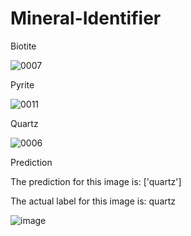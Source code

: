 # Mineral-Identifier

Biotite 

![0007](https://user-images.githubusercontent.com/110115511/204886915-cb8b2288-1e13-413a-930a-f3fe15b3f2b1.jpg)

Pyrite

![0011](https://user-images.githubusercontent.com/110115511/204886939-45856fb0-01e1-4264-bcab-71c649563324.jpg)

Quartz

![0006](https://user-images.githubusercontent.com/110115511/204886974-53be73e9-89ae-4d33-beee-8ecb778697fb.jpg)

Prediction

The prediction for this image is:  ['quartz']

The actual label for this image is:  quartz

![image](https://github.com/user-attachments/assets/a64113d0-2bc7-41b7-b13a-6f1fd24fdf40)

